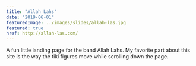 ```yaml
---
title: "Allah Lahs"
date: "2019-06-01"
featuredImage: ../images/slides/allah-las.jpg
featured: true
href: http://allah-las.com/
---
```


A fun little landing page for the band Allah Lahs. My favorite part about this site is the way the tiki figures move while scrolling down the page.
